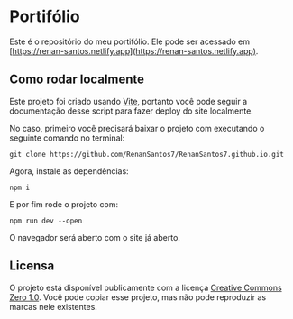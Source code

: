 # Portifólio

Este é o repositório do meu portifólio. Ele pode ser acessado em [https://renan-santos.netlify.app](https://renan-santos.netlify.app).

## Como rodar localmente

Este projeto foi criado usando [Vite](https://vite.dev), portanto você pode seguir a documentação desse script para fazer deploy do site localmente.

No caso, primeiro você precisará baixar o projeto com executando o seguinte comando no terminal:

```
git clone https://github.com/RenanSantos7/RenanSantos7.github.io.git
```

Agora, instale as dependências:

```
npm i
```

E por fim rode o projeto com:

```
npm run dev --open
```

O navegador será aberto com o site já aberto.

## Licensa

O projeto está disponível publicamente com a licença [Creative Commons Zero 1.0](./LICENSE). Você pode copiar esse projeto, mas não pode reproduzir as marcas nele existentes.